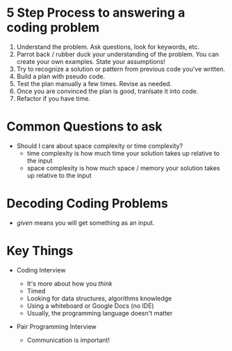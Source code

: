 # 5 Step Process to answering a coding problem

1. Understand the problem. Ask questions, look for keywords, etc.
2. Parrot back / rubber duck your understanding of the problem. You can create your own examples. State your assumptions!
3. Try to recognize a solution or pattern from previous code you've written.
4. Build a plan with pseudo code.
5. Test the plan manually a few times. Revise as needed.
6. Once you are convinced the plan is good, tranlsate it into code.
7. Refactor if you have time.

# Common Questions to ask

- Should I care about space complexity or time complexity?
  - time complexity is how much time your solution takes up relative to the input
  - space complexity is how much space / memory your solution takes up relative to the input

# Decoding Coding Problems

- *given* means you will get something as an input.

# Key Things
- Coding Interview
  - It's more about how you *think*
  - Timed
  - Looking for data structures, algorithms knowledge
  - Using a whiteboard or Google Docs (no IDE)
  - Usually, the programming language doesn't matter

- Pair Programming Interview
  - Communication is important!
